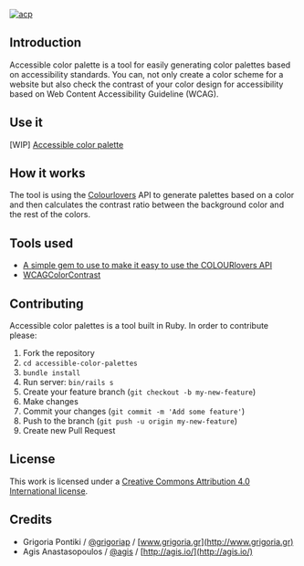 [![acp](https://image.ibb.co/kve88G/accessible_color_pal_copy.png)](https://nodesource.com/products/nsolid)


## Introduction

Accessible color palette is a tool for easily generating color palettes based on accessibility standards. You can, not only create a color scheme for a website but also check the contrast of your color design for accessibility based on Web Content Accessibility Guideline (WCAG).

## Use it

[WIP] [Accessible color palette](https://accessible-color-palette.herokuapp.com/)


## How it works

The tool is using the [Colourlovers](http://www.colourlovers.com/) API to generate palettes based on a color and then calculates the contrast ratio between the background color and the rest of the colors.


## Tools used

- [A simple gem to use to make it easy to use the COLOURlovers API](https://github.com/chrism/COLOURlovers)
- [WCAGColorContrast](https://github.com/mkdynamic/wcag_color_contrast)


## Contributing

Accessible color palettes is a tool built in Ruby. In order to contribute please:

1. Fork the repository
2. `cd accessible-color-palettes`
3. `bundle install`
4. Run server: `bin/rails s`
5. Create your feature branch (`git checkout -b my-new-feature`)
6. Make changes
7. Commit your changes (`git commit -m 'Add some feature'`)
8. Push to the branch (`git push -u origin my-new-feature`)
9. Create new Pull Request


## License

This work is licensed under a [Creative Commons Attribution 4.0 International license](https://creativecommons.org/licenses/by/4.0/).


## Credits

* Grigoria Pontiki / [@grigoriap](https://twitter.com/grigoriap) / [www.grigoria.gr](http://www.grigoria.gr)
* Agis Anastasopoulos / [@agis](https://twitter.com/agisanast) / [http://agis.io/](http://agis.io/)
